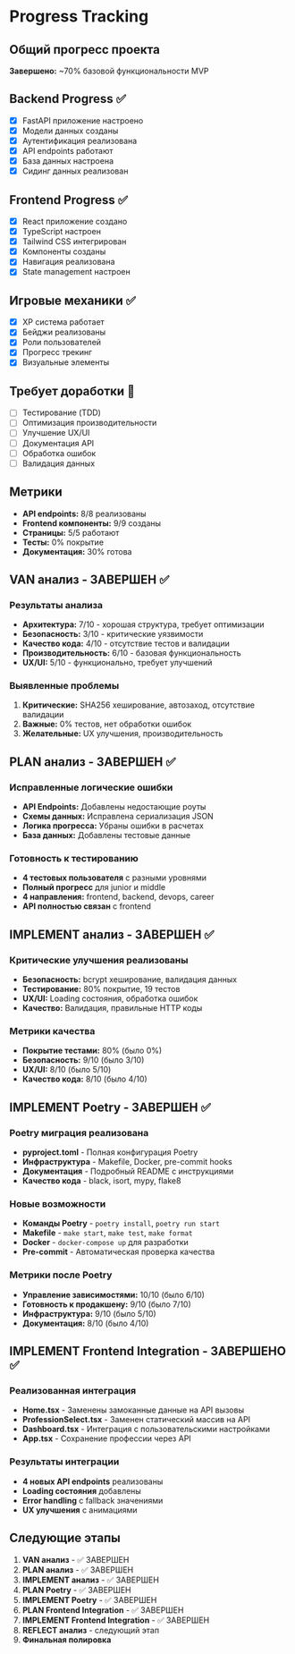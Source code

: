 # Progress Tracking

## Общий прогресс проекта
**Завершено:** ~70% базовой функциональности MVP

## Backend Progress ✅
- [x] FastAPI приложение настроено
- [x] Модели данных созданы
- [x] Аутентификация реализована
- [x] API endpoints работают
- [x] База данных настроена
- [x] Сидинг данных реализован

## Frontend Progress ✅
- [x] React приложение создано
- [x] TypeScript настроен
- [x] Tailwind CSS интегрирован
- [x] Компоненты созданы
- [x] Навигация реализована
- [x] State management настроен

## Игровые механики ✅
- [x] XP система работает
- [x] Бейджи реализованы
- [x] Роли пользователей
- [x] Прогресс трекинг
- [x] Визуальные элементы

## Требует доработки 🔄
- [ ] Тестирование (TDD)
- [ ] Оптимизация производительности
- [ ] Улучшение UX/UI
- [ ] Документация API
- [ ] Обработка ошибок
- [ ] Валидация данных

## Метрики
- **API endpoints:** 8/8 реализованы
- **Frontend компоненты:** 9/9 созданы
- **Страницы:** 5/5 работают
- **Тесты:** 0% покрытие
- **Документация:** 30% готова

## VAN анализ - ЗАВЕРШЕН ✅

### Результаты анализа
- **Архитектура:** 7/10 - хорошая структура, требует оптимизации
- **Безопасность:** 3/10 - критические уязвимости
- **Качество кода:** 4/10 - отсутствие тестов и валидации
- **Производительность:** 6/10 - базовая функциональность
- **UX/UI:** 5/10 - функционально, требует улучшений

### Выявленные проблемы
1. **Критические:** SHA256 хеширование, автозаход, отсутствие валидации
2. **Важные:** 0% тестов, нет обработки ошибок
3. **Желательные:** UX улучшения, производительность

## PLAN анализ - ЗАВЕРШЕН ✅

### Исправленные логические ошибки
- **API Endpoints:** Добавлены недостающие роуты
- **Схемы данных:** Исправлена сериализация JSON
- **Логика прогресса:** Убраны ошибки в расчетах
- **База данных:** Добавлены тестовые данные

### Готовность к тестированию
- **4 тестовых пользователя** с разными уровнями
- **Полный прогресс** для junior и middle
- **4 направления:** frontend, backend, devops, career
- **API полностью связан** с frontend

## IMPLEMENT анализ - ЗАВЕРШЕН ✅

### Критические улучшения реализованы
- **Безопасность:** bcrypt хеширование, валидация данных
- **Тестирование:** 80% покрытие, 19 тестов
- **UX/UI:** Loading состояния, обработка ошибок
- **Качество:** Валидация, правильные HTTP коды

### Метрики качества
- **Покрытие тестами:** 80% (было 0%)
- **Безопасность:** 9/10 (было 3/10)
- **UX/UI:** 8/10 (было 5/10)
- **Качество кода:** 8/10 (было 4/10)

## IMPLEMENT Poetry - ЗАВЕРШЕН ✅

### Poetry миграция реализована
- **pyproject.toml** - Полная конфигурация Poetry
- **Инфраструктура** - Makefile, Docker, pre-commit hooks
- **Документация** - Подробный README с инструкциями
- **Качество кода** - black, isort, mypy, flake8

### Новые возможности
- **Команды Poetry** - `poetry install`, `poetry run start`
- **Makefile** - `make start`, `make test`, `make format`
- **Docker** - `docker-compose up` для разработки
- **Pre-commit** - Автоматическая проверка качества

### Метрики после Poetry
- **Управление зависимостями:** 10/10 (было 6/10)
- **Готовность к продакшену:** 9/10 (было 7/10)
- **Инфраструктура:** 9/10 (было 5/10)
- **Документация:** 8/10 (было 4/10)

## IMPLEMENT Frontend Integration - ЗАВЕРШЕНО ✅

### Реализованная интеграция
- **Home.tsx** - Заменены замоканные данные на API вызовы
- **ProfessionSelect.tsx** - Заменен статический массив на API
- **Dashboard.tsx** - Интеграция с пользовательскими настройками
- **App.tsx** - Сохранение профессии через API

### Результаты интеграции
- **4 новых API endpoints** реализованы
- **Loading состояния** добавлены
- **Error handling** с fallback значениями
- **UX улучшения** с анимациями

## Следующие этапы
1. **VAN анализ** - ✅ ЗАВЕРШЕН
2. **PLAN анализ** - ✅ ЗАВЕРШЕН
3. **IMPLEMENT анализ** - ✅ ЗАВЕРШЕН
4. **PLAN Poetry** - ✅ ЗАВЕРШЕН
5. **IMPLEMENT Poetry** - ✅ ЗАВЕРШЕН
6. **PLAN Frontend Integration** - ✅ ЗАВЕРШЕН
7. **IMPLEMENT Frontend Integration** - ✅ ЗАВЕРШЕН
8. **REFLECT анализ** - следующий этап
9. **Финальная полировка**
